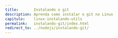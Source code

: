 ```yaml
---
title:       Instalando o git
description: Aprenda como instalar o git no Linux
capitulo:    linux-instalando-utils
permalink:   instalando-git/index.html
redirect_to: ../nodejs/instalando-git/
---
```

